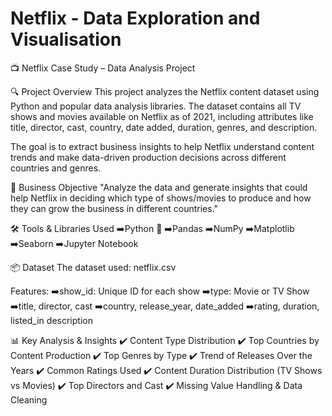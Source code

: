 # Netflix - Data Exploration and Visualisation

📺 Netflix Case Study – Data Analysis Project

🔍 Project Overview
This project analyzes the Netflix content dataset using Python and popular data analysis libraries. The dataset contains all TV shows and movies available on Netflix as of 2021, including attributes like title, director, cast, country, date added, duration, genres, and description.

The goal is to extract business insights to help Netflix understand content trends and make data-driven production decisions across different countries and genres.

🎯 Business Objective
"Analyze the data and generate insights that could help Netflix in deciding which type of shows/movies to produce and how they can grow the business in different countries."

🛠️ Tools & Libraries Used
➡️Python 🐍 
➡️Pandas 
➡️NumPy 
➡️Matplotlib 
➡️Seaborn 
➡️Jupyter Notebook

📦 Dataset
The dataset used: netflix.csv

Features:
➡️show_id: Unique ID for each show 
➡️type: Movie or TV Show 
➡️title, director, cast 
➡️country, release_year, date_added 
➡️rating, duration, listed_in
description

📊 Key Analysis & Insights
✔️ Content Type Distribution 
✔️ Top Countries by Content Production 
✔️ Top Genres by Type 
✔️ Trend of Releases Over the Years 
✔️ Common Ratings Used 
✔️ Content Duration Distribution (TV Shows vs Movies) 
✔️ Top Directors and Cast 
✔️ Missing Value Handling & Data Cleaning 

